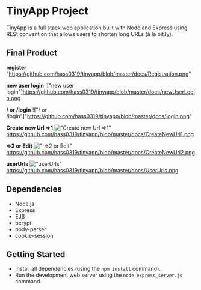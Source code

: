 # TinyApp Project

TinyApp is a full stack web application built with Node and Express using RESt convention that allows users to shorten long URLs (à la bit.ly).

## Final Product

  **register**
"https://github.com/hass0319/tinyapp/blob/master/docs/Registration.png"
  
  **new user login**
!["new user login"]https://github.com/hass0319/tinyapp/blob/master/docs/newUserLogin.png

  **/ or /login**
!["/ or /login"]"https://github.com/hass0319/tinyapp/blob/master/docs/login.png"

  **Create new Url =>1**
!["Create new Url =>1"](#)
https://github.com/hass0319/tinyapp/blob/master/docs/CreateNewUrl1.png

  **=>2 or Edit**
![" =>2 or Edit"](#)
https://github.com/hass0319/tinyapp/blob/master/docs/CreateNewUrl2.png

  **userUrls**
!["userUrls"](#)
https://github.com/hass0319/tinyapp/blob/master/docs/UserUrls.png

## Dependencies

- Node.js
- Express
- EJS
- bcrypt
- body-parser
- cookie-session

## Getting Started

- Install all dependencies (using the `npm install` command).
- Run the development web server using the `node express_server.js` command.